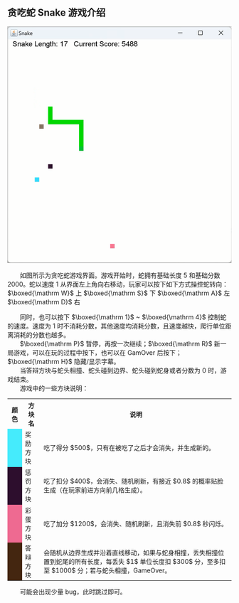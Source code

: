 

## 贪吃蛇 Snake 游戏介绍
<div align="center"><img src="snake.png"></img></div>

&emsp;&emsp;如图所示为贪吃蛇游戏界面。游戏开始时，蛇拥有基础长度 $5$ 和基础分数 $2000$。蛇以速度 $1$ 从界面左上角向右移动，玩家可以按下如下方式操控蛇转向：
$\boxed{\mathrm W}$ 上 $\boxed{\mathrm S}$ 下 $\boxed{\mathrm A}$ 左 $\boxed{\mathrm D}$ 右

&emsp;&emsp;同时，也可以按下 $\boxed{\mathrm 1}$ ~ $\boxed{\mathrm 4}$ 控制蛇的速度。速度为 $1$ 时不消耗分数，其他速度均消耗分数，且速度越快，爬行单位距离消耗的分数也越多。\
&emsp;&emsp;$\boxed{\mathrm P}$ 暂停，再按一次继续；$\boxed{\mathrm R}$ 新一局游戏，可以在玩的过程中按下，也可以在 GamOver 后按下；$\boxed{\mathrm H}$ 隐藏/显示字幕。\
&emsp;&emsp;当答辩方块与蛇头相撞、蛇头碰到边界、蛇头碰到蛇身或者分数为 $0$ 时，游戏结束。\
&emsp;&emsp;游戏中的一些方块说明：

<table align="center">
    <tr>
        <th>颜色</th>
        <th>方块名</th>
        <th>说明</th>
    </tr>
    <tr>
        <td bgcolor="#45ebfc"></td>
        <td>奖励方块</td>
        <td>吃了得分 $500$，只有在被吃了之后才会消失，并生成新的。</td>
    </tr>
    <tr>
        <td bgcolor="#2d0e2d"></td>
        <td>惩罚方块</td>
        <td>吃了扣分 $400$，会消失、随机刷新，有接近 $0.8$ 的概率贴脸生成（在玩家前进方向前几格生成）。</td>
    </tr>
    <tr>
        <td bgcolor="EE6A91"></td>
        <td>彩蛋方块</td>
        <td>吃了加分 $1200$，会消失、随机刷新，且消失前 $0.8$ 秒闪烁。</td>
    </tr>
    <tr>
        <td bgcolor="442610"></td>
        <td>答辩方块</td>
        <td>会随机从边界生成并沿着直线移动，如果与蛇身相撞，丢失相撞位置到蛇尾的所有长度，每丢失 $1$ 单位长度扣 $300$ 分，至多扣至 $1000$ 分；若与蛇头相撞，GameOver。</td>
    </tr>
</table>

&emsp;&emsp;可能会出现少量 bug，此时跳过即可。
